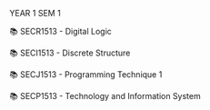 YEAR 1 SEM 1

📚 SECR1513 - Digital Logic

📚 SECI1513 - Discrete Structure

📚 SECJ1513 - Programming Technique 1

📚 SECP1513 - Technology and Information System
